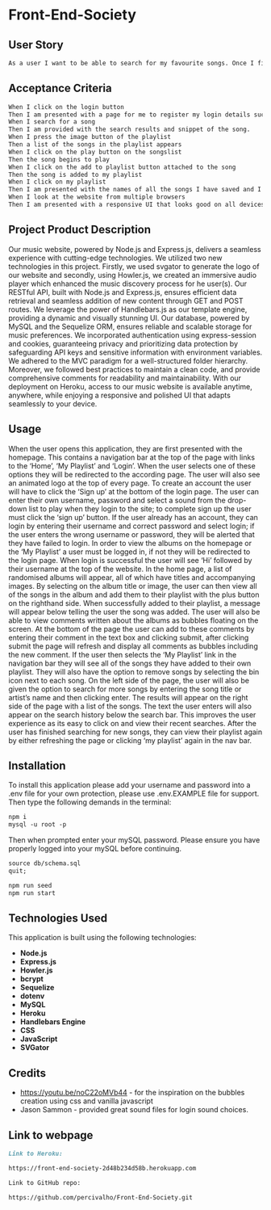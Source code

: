 # Front-End-Society

## User Story

```md
As a user I want to be able to search for my favourite songs. Once I find a song through a public playlist or search bar, I can then play the snippet of the song that I searched for. When I have found the song, then I can add it to my playlist, so that I can listen to them at a later date. I also want to be able to add comments to public playlists so that others and view my opinions on them. Finally,  I want to log in to my account and have the website remember my comments and playlists I’ve created.
```

## Acceptance Criteria

```md
When I click on the login button
Then I am presented with a page for me to register my login details such as username and password in order to grant me access to the website
When I search for a song
Then I am provided with the search results and snippet of the song.
When I press the image button of the playlist
Then a list of the songs in the playlist appears
When I click on the play button on the songslist
Then the song begins to play
When I click on the add to playlist button attached to the song
Then the song is added to my playlist
When I click on my playlist
Then I am presented with the names of all the songs I have saved and I have the option to remove the songs from the playlist whenever I choose
When I look at the website from multiple browsers
Then I am presented with a responsive UI that looks good on all devices
```

## Project Product Description

Our music website, powered by Node.js and Express.js, delivers a seamless experience with cutting-edge technologies.
We utilized two new technologies in this project.
Firstly, we used svgator to generate the logo of our website
and secondly, using Howler.js, we created an immersive audio player which enhanced the music discovery process for he user(s).
Our RESTful API, built with Node.js and Express.js, ensures efficient data retrieval and seamless addition of new content through GET and POST routes.
We leverage the power of Handlebars.js as our template engine, providing a dynamic and visually stunning UI.
Our database, powered by MySQL and the Sequelize ORM, ensures reliable and scalable storage for music preferences.
We incorporated authentication using express-session and cookies, guaranteeing privacy and prioritizing data protection by safeguarding API keys and sensitive information with environment variables.
We adhered to the MVC paradigm for a well-structured folder hierarchy. Moreover, we followed best practices to maintain a clean code, and provide comprehensive comments for readability and maintainability.
With our deployment on Heroku, access to our music website is available anytime, anywhere, while enjoying a responsive and polished UI that adapts seamlessly to your device.

## Usage
When the user opens this application, they are first presented with the homepage. This contains a navigation bar at the top of the page with links to the ‘Home’, ‘My Playlist’ and ‘Login’. When the user selects one of these options they will be redirected to the according page. The user will also see an animated logo at the top of every page. To create an account the user will have to click the ‘Sign up’ at the bottom of the login page. The user can enter their own username, password and select a sound from the drop-down list to play when they login to the site; to complete sign up the user must click the ‘sign up’ button. If the user already has an account, they can login by entering their username and correct password and select login; if the user enters the wrong username or password, they will be alerted that they have failed to login. In order to view the albums on the homepage or the ‘My Playlist’ a user must be logged in, if not they will be redirected to the login page. When login is successful the user will see ‘Hi’ followed by their username at the top of the website.
In the home page, a list of randomised albums will appear, all of which have titles and accompanying images. By selecting on the album title or image, the user can then view all of the songs in the album and add them to their playlist with the plus button on the righthand side. When successfully added to their playlist, a message will appear below telling the user the song was added. The user will also be able to view comments written about the albums as bubbles floating on the screen. At the bottom of the page the user can add to these comments by entering their comment in the text box and clicking submit, after clicking submit the page will refresh and display all comments as bubbles including the new comment.
If the user then selects the ‘My Playlist’ link in the navigation bar they will see all of the songs they have added to their own playlist. They will also have the option to remove songs by selecting the bin icon next to each song. On the left side of the page, the user will also be given the option to search for more songs by entering the song title or artist’s name and then clicking enter. The results will appear on the right side of the page with a list of the songs. The text the user enters will also appear on the search history below the search bar. This improves the user experience as its easy to click on and view their recent searches. After the user has finished searching for new songs, they can view their playlist again by either refreshing the page or clicking ‘my playlist’ again in the nav bar.

## Installation
To install this application please add your username and password into a .env file for your own protection, please use .env.EXAMPLE file for support. Then type the following demands in the terminal:
```md
npm i
mysql -u root -p
```
Then when prompted enter your mySQL password. Please ensure you have properly logged into your mySQL before continuing.
```md
source db/schema.sql
quit;
```
```md
npm run seed
npm run start
```

## Technologies Used

This application is built using the following technologies:

- **Node.js**
- **Express.js**
- **Howler.js**
- **bcrypt**
- **Sequelize**
- **dotenv**
- **MySQL**
- **Heroku**
- **Handlebars Engine**
- **CSS**
- **JavaScript**
- **SVGator**


## Credits

- https://youtu.be/noC22oMVb44 - for the inspiration on the bubbles creation using css and vanilla javascript
- Jason Sammon - provided great sound files for login sound choices.


## Link to webpage

```md
Link to Heroku:

https://front-end-society-2d48b234d58b.herokuapp.com

Link to GitHub repo:

https://github.com/percivalho/Front-End-Society.git
```
